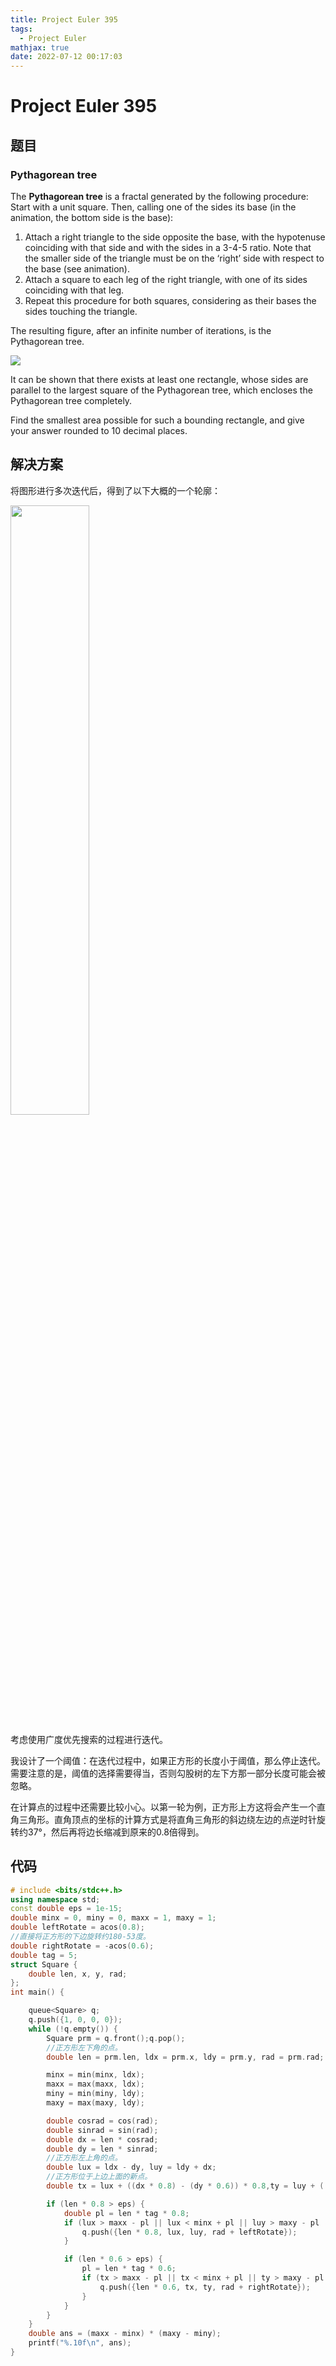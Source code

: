 ```yaml
---
title: Project Euler 395
tags:
  - Project Euler
mathjax: true
date: 2022-07-12 00:17:03
---
```


<escape><!-- more --></escape>

# Project Euler 395

## 题目

### Pythagorean tree

The **Pythagorean tree** is a fractal generated by the following procedure:
Start with a unit square. Then, calling one of the sides its base (in the animation, the bottom side is the base):

1. Attach a right triangle to the side opposite the base, with the hypotenuse coinciding with that side and with the sides in a 3-4-5 ratio. Note that the smaller side of the triangle must be on the ‘right’ side with respect to the base (see animation).
2. Attach a square to each leg of the right triangle, with one of its sides coinciding with that leg.
3. Repeat this procedure for both squares, considering as their bases the sides touching the triangle.

The resulting figure, after an infinite number of iterations, is the Pythagorean tree.

![](../images/p395_pythagorean.gif)

It can be shown that there exists at least one rectangle, whose sides are parallel to the largest square of the Pythagorean tree, which encloses the Pythagorean tree completely.

Find the smallest area possible for such a bounding rectangle, and give your answer rounded to $10$ decimal places.

## 解决方案

将图形进行多次迭代后，得到了以下大概的一个轮廓：

<img src="../images/p395-1.png" width="50%" height="50%">

考虑使用广度优先搜索的过程进行迭代。

我设计了一个阈值：在迭代过程中，如果正方形的长度小于阈值，那么停止迭代。需要注意的是，阈值的选择需要得当，否则勾股树的左下方那一部分长度可能会被忽略。

在计算点的过程中还需要比较小心。以第一轮为例，正方形上方这将会产生一个直角三角形。直角顶点的坐标的计算方式是将直角三角形的斜边绕左边的点逆时针旋转约$37°$，然后再将边长缩减到原来的$0.8$倍得到。

## 代码

```C++
# include <bits/stdc++.h>
using namespace std;
const double eps = 1e-15;
double minx = 0, miny = 0, maxx = 1, maxy = 1;
double leftRotate = acos(0.8);
//直接将正方形的下边旋转约180-53度。
double rightRotate = -acos(0.6);
double tag = 5;
struct Square {
    double len, x, y, rad;
};
int main() {

    queue<Square> q;
    q.push({1, 0, 0, 0});
    while (!q.empty()) {
        Square prm = q.front();q.pop();
        //正方形左下角的点。
        double len = prm.len, ldx = prm.x, ldy = prm.y, rad = prm.rad;

        minx = min(minx, ldx);
        maxx = max(maxx, ldx);
        miny = min(miny, ldy);
        maxy = max(maxy, ldy);

        double cosrad = cos(rad);
        double sinrad = sin(rad);
        double dx = len * cosrad;
        double dy = len * sinrad;
        //正方形左上角的点。
        double lux = ldx - dy, luy = ldy + dx;
        //正方形位于上边上面的新点。
        double tx = lux + ((dx * 0.8) - (dy * 0.6)) * 0.8,ty = luy + ((dx * 0.6) + (dy * 0.8)) * 0.8;

        if (len * 0.8 > eps) {
            double pl = len * tag * 0.8;
            if (lux > maxx - pl || lux < minx + pl || luy > maxy - pl || luy < miny + pl) {
                q.push({len * 0.8, lux, luy, rad + leftRotate});
            }

            if (len * 0.6 > eps) {
                pl = len * tag * 0.6;
                if (tx > maxx - pl || tx < minx + pl || ty > maxy - pl || ty < miny + pl) {
                    q.push({len * 0.6, tx, ty, rad + rightRotate});
                }
            }
        }
    }
    double ans = (maxx - minx) * (maxy - miny);
    printf("%.10f\n", ans);
}

```

